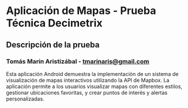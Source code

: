 # Aplicación de Mapas - Prueba Técnica Decimetrix
## Descripción de la prueba
### Tomás Marín Aristizábal - tmarinaris@gmail.com
Esta aplicación Android demuestra la implementación de un sistema de visualización de mapas interactivos utilizando la API de Mapbox. La aplicación permite a los usuarios visualizar mapas con diferentes estilos, gestionar ubicaciones favoritas, y crear puntos de interés y alertas personalizadas.
